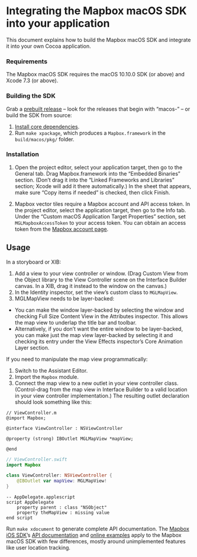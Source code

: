 # Integrating the Mapbox macOS SDK into your application

This document explains how to build the Mapbox macOS SDK and integrate it into your own Cocoa application.

### Requirements

The Mapbox macOS SDK requires the macOS 10.10.0 SDK (or above) and Xcode 7.3 (or above).

### Building the SDK

Grab a [prebuilt release](https://github.com/mapbox/mapbox-gl-native/releases/) – look for the releases that begin with “macos-” – or build the SDK from source:

1. [Install core dependencies](../../INSTALL.md).
1. Run `make xpackage`, which produces a `Mapbox.framework` in the `build/macos/pkg/` folder.

### Installation

1. Open the project editor, select your application target, then go to the General tab. Drag Mapbox.framework into the “Embedded Binaries” section. (Don’t drag it into the “Linked Frameworks and Libraries” section; Xcode will add it there automatically.) In the sheet that appears, make sure “Copy items if needed” is checked, then click Finish.

1. Mapbox vector tiles require a Mapbox account and API access token. In the project editor, select the application target, then go to the Info tab. Under the “Custom macOS Application Target Properties” section, set `MGLMapboxAccessToken` to your access token. You can obtain an access token from the [Mapbox account page](https://www.mapbox.com/studio/account/tokens/).

## Usage

In a storyboard or XIB:

1. Add a view to your view controller or window. (Drag Custom View from the Object library to the View Controller scene on the Interface Builder canvas. In a XIB, drag it instead to the window on the canvas.)
2. In the Identity inspector, set the view’s custom class to `MGLMapView`.
3. MGLMapView needs to be layer-backed:
  * You can make the window layer-backed by selecting the window and checking Full Size Content View in the Attributes inspector. This allows the map view to underlap the title bar and toolbar.
  * Alternatively, if you don’t want the entire window to be layer-backed, you can make just the map view layer-backed by selecting it and checking its entry under the View Effects inspector’s Core Animation Layer section.

If you need to manipulate the map view programmatically:

1. Switch to the Assistant Editor.
1. Import the `Mapbox` module.
1. Connect the map view to a new outlet in your view controller class. (Control-drag from the map view in Interface Builder to a valid location in your view controller implementation.) The resulting outlet declaration should look something like this:

```objc
// ViewController.m
@import Mapbox;

@interface ViewController : NSViewController

@property (strong) IBOutlet MGLMapView *mapView;

@end
```

```swift
// ViewController.swift
import Mapbox

class ViewController: NSViewController {
    @IBOutlet var mapView: MGLMapView!
}
```

```applescript
-- AppDelegate.applescript
script AppDelegate
    property parent : class "NSObject"
    property theMapView : missing value
end script
```

Run `make xdocument` to generate complete API documentation. The [Mapbox iOS SDK](https://www.mapbox.com/ios-sdk/)’s [API documentation](https://www.mapbox.com/ios-sdk/api/) and [online examples](https://www.mapbox.com/ios-sdk/examples/) apply to the Mapbox macOS SDK with few differences, mostly around unimplemented features like user location tracking.
